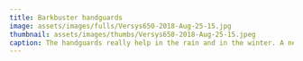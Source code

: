 ```yaml
---
title: Barkbuster handguards
image: assets/images/fulls/Versys650-2018-Aug-25-15.jpg
thumbnail: assets/images/thumbs/Versys650-2018-Aug-25-15.jpeg
caption: The handguards really help in the rain and in the winter. A new low-beam headlight bulb was installed 12 months ago. 
---
```

